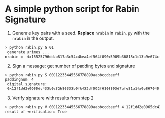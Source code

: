 # A simple python script for Rabin Signature

1. Generate key pairs with a seed. **Replace** `nrabin` in `rabin.py` with the `nrabin` in the output.
```bash
> python rabin.py G 01
 generate primes ... 
nrabin =  0x15525796ddab817a3c54c4bea4ef564f090c5909b36818c1c13b9e674cf524aa3387a408f9b63c0d88d11a76471f9f2c3f29c47a637aa60bf5e120d1f5a65221
```

2. Sign a message: get number of padding bytes and signature
```bash
> python rabin.py S 00112233445566778899aabbccddeeff
paddingnum: 4
 digital signature:
 0x12f1dd2e0965dc433b0d32b86333b0fb432df592f6108803d7afe51a14a0e867045fe22af85862b8e744700920e0b7e430a192440a714277efb895b51120e4cc
```

3. Verify signature with results from step 2
```bash
> python rabin.py V 00112233445566778899aabbccddeeff 4 12f1dd2e0965dc433b0d32b86333b0fb432df592f6108803d7afe51a14a0e867045fe22af85862b8e744700920e0b7e430a192440a714277efb895b51120e4cc
result of verification: True
```